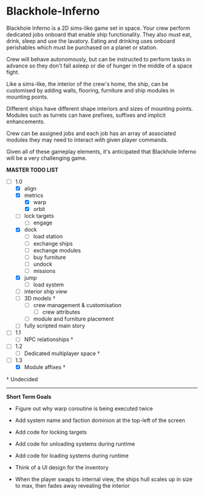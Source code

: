 # Blackhole-Inferno

Blackhole Inferno is a 2D sims-like game set in space. Your crew perform dedicated jobs onboard that enable ship functionality. They also must eat, drink, sleep and use the lavatory. Eating and drinking uses onboard perishables which must be purchased on a planet or station.

Crew will behave autonomously, but can be instructed to perform tasks in advance so they don't fall asleep or die of hunger in the middle of a space fight.

Like a sims-like, the interior of the crew's home, the ship, can be customised by adding walls, flooring, furniture and ship modules in mounting points.

Different ships have different shape interiors and sizes of mounting points. Modules such as turrets can have prefixes, suffixes and implicit enhancements.

Crew can be assigned jobs and each job has an array of associated modules they may need to interact with given player commands.

Given all of these gameplay elements, it's anticipated that Blackhole Inferno will be a very challenging game.

**__MASTER TODO LIST__**
* [ ] 1.0
  * [x] align
  * [x] metrics 
    * [x] warp
    * [x] orbit
  * [ ] lock targets
    * [ ] engage
  * [x] dock
    * [ ] load station
    * [ ] exchange ships
    * [ ] exchange modules
    * [ ] buy furniture
    * [ ] undock
    * [ ] missions
  * [x] jump
    * [ ] load system
  * [ ] interior ship view
  * [ ] 3D models †
    * [ ] crew management & customisation
      * [ ] crew attributes
    * [ ] module and furniture placement
  * [ ] fully scripted main story
* [ ] 1.1
  * [ ] NPC relationships †
* [ ] 1.2
  * [ ] Dedicated multiplayer space †
* [ ] 1.3
  * [x] Module affixes †

†          Undecided

---

**Short Term Goals**

* Figure out why warp coroutine is being executed twice
  
* Add system name and faction dominion at the top-left of the screen
* Add code for locking targets
* Add code for unloading systems during runtime
* Add code for   loading systems during runtime
  
* Think of a UI design for the inventory
* When the player swaps to internal view, the ships hull scales up in size to max, then fades away revealing the interior
